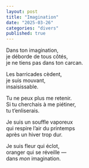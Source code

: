 ```yaml
---
layout: post
title: "Imagination"
date: "2025-03-26"
categories: "divers"
published: true
---
```



Dans ton imagination,  
je déborde de tous côtés,  
je ne tiens pas dans ton carcan.  

Les barricades cèdent,  
je suis mouvant,  
insaisissable.  

Tu ne peux plus me retenir.  
Si tu cherchais à me piétiner,  
tu t’enliserais.  

Je suis un souffle vaporeux  
qui respire l’air du printemps  
après un hiver trop dur.  

Je suis fleur qui éclot,  
oranger qui se réveille —  
dans *mon* imagination.  
